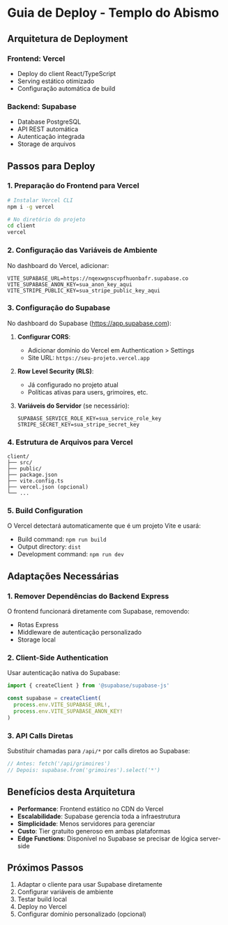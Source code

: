 # Guia de Deploy - Templo do Abismo

## Arquitetura de Deployment

### Frontend: Vercel
- Deploy do client React/TypeScript
- Serving estático otimizado
- Configuração automática de build

### Backend: Supabase
- Database PostgreSQL
- API REST automática
- Autenticação integrada
- Storage de arquivos

## Passos para Deploy

### 1. Preparação do Frontend para Vercel

```bash
# Instalar Vercel CLI
npm i -g vercel

# No diretório do projeto
cd client
vercel
```

### 2. Configuração das Variáveis de Ambiente

No dashboard do Vercel, adicionar:

```env
VITE_SUPABASE_URL=https://nqexwgnscvpfhuonbafr.supabase.co
VITE_SUPABASE_ANON_KEY=sua_anon_key_aqui
VITE_STRIPE_PUBLIC_KEY=sua_stripe_public_key_aqui
```

### 3. Configuração do Supabase

No dashboard do Supabase (https://app.supabase.com):

1. **Configurar CORS**:
   - Adicionar domínio do Vercel em Authentication > Settings
   - Site URL: `https://seu-projeto.vercel.app`

2. **Row Level Security (RLS)**:
   - Já configurado no projeto atual
   - Políticas ativas para users, grimoires, etc.

3. **Variáveis do Servidor** (se necessário):
   ```env
   SUPABASE_SERVICE_ROLE_KEY=sua_service_role_key
   STRIPE_SECRET_KEY=sua_stripe_secret_key
   ```

### 4. Estrutura de Arquivos para Vercel

```
client/
├── src/
├── public/
├── package.json
├── vite.config.ts
├── vercel.json (opcional)
└── ...
```

### 5. Build Configuration

O Vercel detectará automaticamente que é um projeto Vite e usará:
- Build command: `npm run build`
- Output directory: `dist`
- Development command: `npm run dev`

## Adaptações Necessárias

### 1. Remover Dependências do Backend Express

O frontend funcionará diretamente com Supabase, removendo:
- Rotas Express
- Middleware de autenticação personalizado
- Storage local

### 2. Client-Side Authentication

Usar autenticação nativa do Supabase:
```typescript
import { createClient } from '@supabase/supabase-js'

const supabase = createClient(
  process.env.VITE_SUPABASE_URL!,
  process.env.VITE_SUPABASE_ANON_KEY!
)
```

### 3. API Calls Diretas

Substituir chamadas para `/api/*` por calls diretos ao Supabase:
```typescript
// Antes: fetch('/api/grimoires')
// Depois: supabase.from('grimoires').select('*')
```

## Benefícios desta Arquitetura

- **Performance**: Frontend estático no CDN do Vercel
- **Escalabilidade**: Supabase gerencia toda a infraestrutura
- **Simplicidade**: Menos servidores para gerenciar
- **Custo**: Tier gratuito generoso em ambas plataformas
- **Edge Functions**: Disponível no Supabase se precisar de lógica server-side

## Próximos Passos

1. Adaptar o cliente para usar Supabase diretamente
2. Configurar variáveis de ambiente
3. Testar build local
4. Deploy no Vercel
5. Configurar domínio personalizado (opcional)
